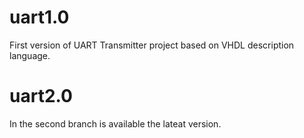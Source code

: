 # uart1.0
First version of UART Transmitter project based on VHDL description language.


# uart2.0
In the second branch is available the lateat version.
